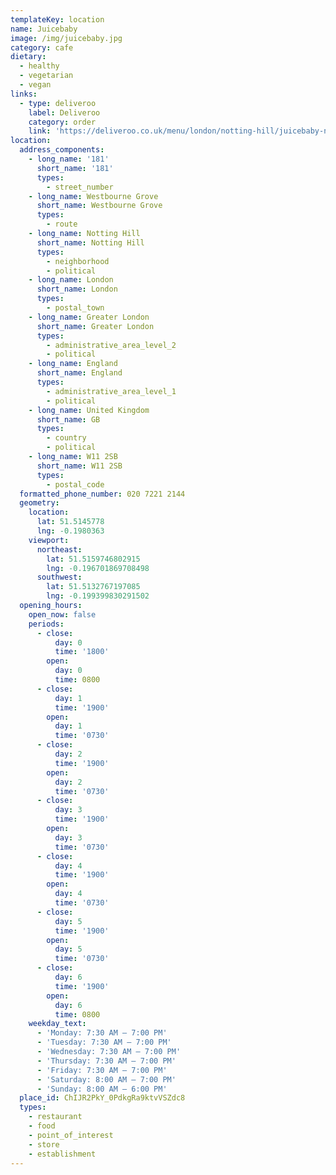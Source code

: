 ```yaml
---
templateKey: location
name: Juicebaby
image: /img/juicebaby.jpg
category: cafe
dietary:
  - healthy
  - vegetarian
  - vegan
links:
  - type: deliveroo
    label: Deliveroo
    category: order
    link: 'https://deliveroo.co.uk/menu/london/notting-hill/juicebaby-nottinghill'
location:
  address_components:
    - long_name: '181'
      short_name: '181'
      types:
        - street_number
    - long_name: Westbourne Grove
      short_name: Westbourne Grove
      types:
        - route
    - long_name: Notting Hill
      short_name: Notting Hill
      types:
        - neighborhood
        - political
    - long_name: London
      short_name: London
      types:
        - postal_town
    - long_name: Greater London
      short_name: Greater London
      types:
        - administrative_area_level_2
        - political
    - long_name: England
      short_name: England
      types:
        - administrative_area_level_1
        - political
    - long_name: United Kingdom
      short_name: GB
      types:
        - country
        - political
    - long_name: W11 2SB
      short_name: W11 2SB
      types:
        - postal_code
  formatted_phone_number: 020 7221 2144
  geometry:
    location:
      lat: 51.5145778
      lng: -0.1980363
    viewport:
      northeast:
        lat: 51.5159746802915
        lng: -0.196701869708498
      southwest:
        lat: 51.5132767197085
        lng: -0.199399830291502
  opening_hours:
    open_now: false
    periods:
      - close:
          day: 0
          time: '1800'
        open:
          day: 0
          time: 0800
      - close:
          day: 1
          time: '1900'
        open:
          day: 1
          time: '0730'
      - close:
          day: 2
          time: '1900'
        open:
          day: 2
          time: '0730'
      - close:
          day: 3
          time: '1900'
        open:
          day: 3
          time: '0730'
      - close:
          day: 4
          time: '1900'
        open:
          day: 4
          time: '0730'
      - close:
          day: 5
          time: '1900'
        open:
          day: 5
          time: '0730'
      - close:
          day: 6
          time: '1900'
        open:
          day: 6
          time: 0800
    weekday_text:
      - 'Monday: 7:30 AM – 7:00 PM'
      - 'Tuesday: 7:30 AM – 7:00 PM'
      - 'Wednesday: 7:30 AM – 7:00 PM'
      - 'Thursday: 7:30 AM – 7:00 PM'
      - 'Friday: 7:30 AM – 7:00 PM'
      - 'Saturday: 8:00 AM – 7:00 PM'
      - 'Sunday: 8:00 AM – 6:00 PM'
  place_id: ChIJR2PkY_0PdkgRa9ktvVSZdc8
  types:
    - restaurant
    - food
    - point_of_interest
    - store
    - establishment
---
```

